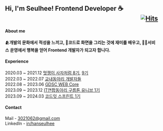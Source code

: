## Hi, I'm Seulhee! Frontend Developer ☕️ <div align="right">[![Hits](https://hits.seeyoufarm.com/api/count/incr/badge.svg?url=https%3A%2F%2Fgithub.com%2Fhanseulhee%2Fhit-counter&count_bg=%2370ADB5&title_bg=%23132743&icon=&icon_color=%23E7E7E7&title=hits&edge_flat=true)](https://hits.seeyoufarm.com)</div>

#### About me

<b>🫂개발의 문화에서 적성을 느끼고, 🌻코드로 화면을 그리는 것에 재미를 배우고, ✍🏻서비스 운영에서 행복을 얻어 Frontend 개발자가 되고자 합니다.</b>

#### Experience

2020.03 ~ 2021.12 [멋쟁이 사자처럼 8기](https://github.com/Skhu-Likelion-8th), [9기](https://github.com/SKHU-Likelion-9th) <br />
2022.03 ~ 2022.07 [교내동아리 개발자들](https://github.com/dogVelopers) <br />
2022.08 ~ 2023.06 [GDSC WEB Core](https://github.com/GDSC-SKHU) <br />
2023.09 ~ 2023.12 [IT연합동아리 구름톤 유니브 1기](https://github.com/goormthon-Univ) <br />
2023.09 ~ 2024.03 [코드잇 스프린트 1기](https://github.com/codeit-bootcamp-frontend/1-Weekly-Mission)

#### Contact

Mail - [3021062@gmail.com](mailto:3021062@gmail.com) <br />
LinkedIn - [in/hanseulhee](https://www.linkedin.com/in/hanseulhee)
